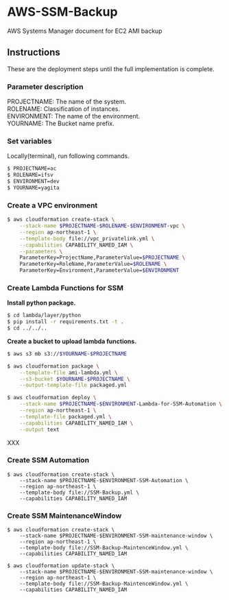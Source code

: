 # AWS-SSM-Backup
AWS Systems Manager document for EC2 AMI backup


## Instructions

These are the deployment steps until the full implementation is complete.

### Parameter description

PROJECTNAME: The name of the system.  
ROLENAME: Classification of instances.  
ENVIRONMENT: The name of the environment.  
YOURNAME: The Bucket name prefix.  

### Set variables

Locally(terminal), run following commands.

```bash
$ PROJECTNAME=ac
$ ROLENAME=ifsv
$ ENVIRONMENT=dev
$ YOURNAME=yagita
```

### Create a VPC environment

```bash
$ aws cloudformation create-stack \
    --stack-name $PROJECTNAME-$ROLENAME-$ENVIRONMENT-vpc \
    --region ap-northeast-1 \
    --template-body file://vpc_privatelink.yml \
    --capabilities CAPABILITY_NAMED_IAM \
    --parameters \
    ParameterKey=ProjectName,ParameterValue=$PROJECTNAME \
    ParameterKey=RoleName,ParameterValue=$ROLENAME \
    ParameterKey=Environment,ParameterValue=$ENVIRONMENT
```

### Create Lambda Functions for SSM

__Install python package.__
```bash
$ cd lambda/layer/python
$ pip install -r requirements.txt -t .
$ cd ../../..
```

__Create a bucket to upload lambda functions.__
```bash
$ aws s3 mb s3://$YOURNAME-$PROJECTNAME
```

```bash
$ aws cloudformation package \
    --template-file ami-lambda.yml \
    --s3-bucket $YOURNAME-$PROJECTNAME \
    --output-template-file packaged.yml

$ aws cloudformation deploy \
    --stack-name $PROJECTNAME-$ENVIRONMENT-Lambda-for-SSM-Automation \
    --region ap-northeast-1 \
    --template-file packaged.yml \
    --capabilities CAPABILITY_NAMED_IAM \
    --output text
```

XXX
### Create SSM Automation

```
$ aws cloudformation create-stack \
    --stack-name $PROJECTNAME-$ENVIRONMENT-SSM-Automation \
    --region ap-northeast-1 \
    --template-body file://SSM-Backup.yml \
    --capabilities CAPABILITY_NAMED_IAM
```


### Create SSM MaintenanceWindow

```
$ aws cloudformation create-stack \
    --stack-name $PROJECTNAME-$ENVIRONMENT-SSM-maintenance-window \
    --region ap-northeast-1 \
    --template-body file://SSM-Backup-MaintenceWindow.yml \
    --capabilities CAPABILITY_NAMED_IAM

$ aws cloudformation update-stack \
    --stack-name $PROJECTNAME-$ENVIRONMENT-SSM-maintenance-window \
    --region ap-northeast-1 \
    --template-body file://SSM-Backup-MaintenceWindow.yml \
    --capabilities CAPABILITY_NAMED_IAM

```

